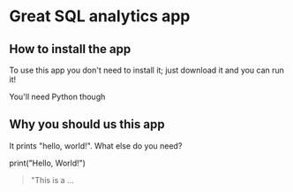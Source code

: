 # Great SQL analytics app
## How to install the app
To use this app you don't need to install it; just download it and you can run it!

You'll need Python though

## Why you should us this app
It prints "hello, world!". What else do you need?

print("Hello, World!")

> "This is a ... 